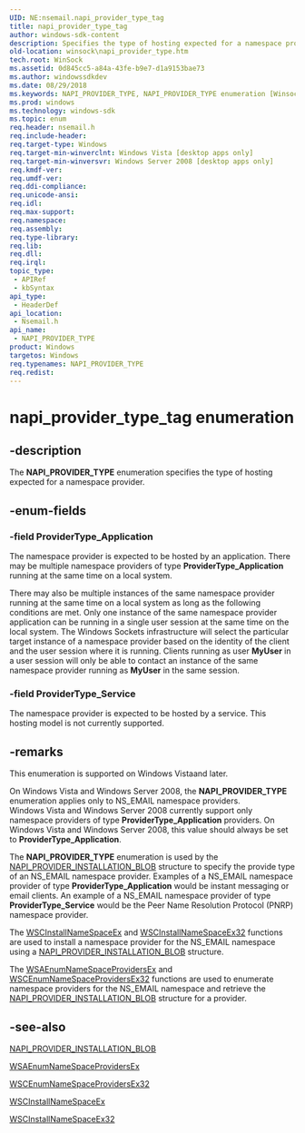```yaml
---
UID: NE:nsemail.napi_provider_type_tag
title: napi_provider_type_tag
author: windows-sdk-content
description: Specifies the type of hosting expected for a namespace provider.
old-location: winsock\napi_provider_type.htm
tech.root: WinSock
ms.assetid: 0d845cc5-a84a-43fe-b9e7-d1a9153bae73
ms.author: windowssdkdev
ms.date: 08/29/2018
ms.keywords: NAPI_PROVIDER_TYPE, NAPI_PROVIDER_TYPE enumeration [Winsock], ProviderType_Application, ProviderType_Service, napi_provider_type_tag, nsemail/NAPI_PROVIDER_TYPE, nsemail/ProviderType_Application, nsemail/ProviderType_Service, winsock.napi_provider_type
ms.prod: windows
ms.technology: windows-sdk
ms.topic: enum
req.header: nsemail.h
req.include-header: 
req.target-type: Windows
req.target-min-winverclnt: Windows Vista [desktop apps only]
req.target-min-winversvr: Windows Server 2008 [desktop apps only]
req.kmdf-ver: 
req.umdf-ver: 
req.ddi-compliance: 
req.unicode-ansi: 
req.idl: 
req.max-support: 
req.namespace: 
req.assembly: 
req.type-library: 
req.lib: 
req.dll: 
req.irql: 
topic_type:
 - APIRef
 - kbSyntax
api_type:
 - HeaderDef
api_location:
 - Nsemail.h
api_name:
 - NAPI_PROVIDER_TYPE
product: Windows
targetos: Windows
req.typenames: NAPI_PROVIDER_TYPE
req.redist: 
---
```


# napi_provider_type_tag enumeration


## -description


The <b>NAPI_PROVIDER_TYPE</b> enumeration specifies the type of hosting expected for a namespace provider. 


## -enum-fields




### -field ProviderType_Application

The namespace provider is expected to be hosted by an application. There may be multiple namespace providers of type <b>ProviderType_Application</b> running at the same time on a local system. 

There may also be multiple instances of the same namespace provider running at the same time on a local system as long as the following conditions are met. Only one instance of the same namespace provider application can be running in a single user session at the same time on the local system. The Windows Sockets infrastructure will select the particular target instance of  a namespace provider based on the identity of the client and the user session where it is running. Clients running as user <b>MyUser</b> in a user session will only be able to contact an instance of the same namespace provider running as <b>MyUser</b> in the same session.


### -field ProviderType_Service

The namespace provider is expected to be hosted by a service. This hosting model is not currently supported.


## -remarks



This enumeration is supported on Windows Vistaand later.

On  Windows Vista and Windows Server 2008, the <b>NAPI_PROVIDER_TYPE</b> enumeration applies only to NS_EMAIL namespace providers. Windows Vista and Windows Server 2008 currently support only namespace providers of type <b>ProviderType_Application</b> providers. On  Windows Vista and Windows Server 2008, this value should always be set to <b>ProviderType_Application</b>.

The <b>NAPI_PROVIDER_TYPE</b> enumeration is used by the <a href="https://msdn.microsoft.com/3444ad63-444a-481d-8fe7-f40b2b7d5283">NAPI_PROVIDER_INSTALLATION_BLOB</a> structure to specify the provide type of  an NS_EMAIL namespace provider. Examples of a NS_EMAIL namespace provider of type <b>ProviderType_Application</b> would be instant messaging or email clients. An example of a NS_EMAIL namespace provider of type <b>ProviderType_Service</b> would be the Peer Name Resolution Protocol (PNRP) namespace provider. 

The <a href="https://msdn.microsoft.com/13dde602-c958-4312-a16f-a393dd6fb829">WSCInstallNameSpaceEx</a> and <a href="https://msdn.microsoft.com/222ebfcc-8854-4224-b464-28098c84b750">WSCInstallNameSpaceEx32</a> functions are used to install a namespace provider for the NS_EMAIL namespace using a <a href="https://msdn.microsoft.com/3444ad63-444a-481d-8fe7-f40b2b7d5283">NAPI_PROVIDER_INSTALLATION_BLOB</a> structure. 

The <a href="https://msdn.microsoft.com/34bc96aa-63f7-4ab8-9376-6f4b979225ca">WSAEnumNameSpaceProvidersEx</a> and <a href="https://msdn.microsoft.com/544120b2-7575-4deb-8429-2bd4582eceef">WSCEnumNameSpaceProvidersEx32</a> functions are used to enumerate namespace providers for the NS_EMAIL namespace and retrieve the <a href="https://msdn.microsoft.com/3444ad63-444a-481d-8fe7-f40b2b7d5283">NAPI_PROVIDER_INSTALLATION_BLOB</a> structure for  a provider.




## -see-also




<a href="https://msdn.microsoft.com/3444ad63-444a-481d-8fe7-f40b2b7d5283">NAPI_PROVIDER_INSTALLATION_BLOB</a>



<a href="https://msdn.microsoft.com/34bc96aa-63f7-4ab8-9376-6f4b979225ca">WSAEnumNameSpaceProvidersEx</a>



<a href="https://msdn.microsoft.com/544120b2-7575-4deb-8429-2bd4582eceef">WSCEnumNameSpaceProvidersEx32</a>



<a href="https://msdn.microsoft.com/13dde602-c958-4312-a16f-a393dd6fb829">WSCInstallNameSpaceEx</a>



<a href="https://msdn.microsoft.com/222ebfcc-8854-4224-b464-28098c84b750">WSCInstallNameSpaceEx32</a>
 

 


